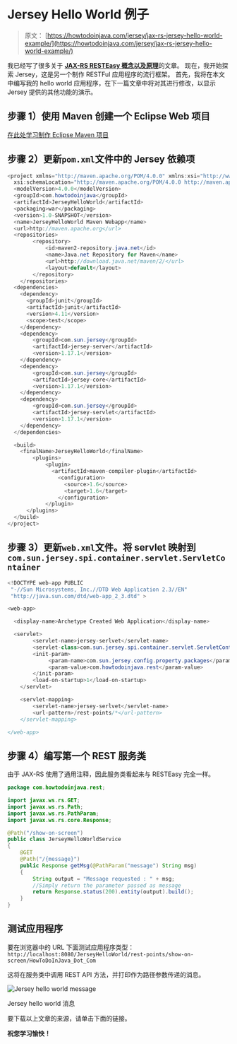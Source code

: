 # Jersey Hello World 例子

> 原文： [https://howtodoinjava.com/jersey/jax-rs-jersey-hello-world-example/](https://howtodoinjava.com/jersey/jax-rs-jersey-hello-world-example/)

我已经写了很多关于 [**JAX-RS RESTEasy 概念以及原理**](//howtodoinjava.com/restful-web-service/ "RESTful Web services Tutorials")的文章。 现在，我开始探索 Jersey，这是另一个制作 RESTFul 应用程序的流行框架。 首先，我将在本文中编写我的 hello world 应用程序，在下一篇文章中将对其进行修改，以显示 Jersey 提供的其他功能的演示。

## **步骤 1）使用 Maven 创建一个 Eclipse Web 项目**

[在此处学习制作 Eclipse Maven 项目](//howtodoinjava.com/maven/how-to-create-a-eclipse-web-application-using-maven/ "How to create a eclipse web application using maven")

## **步骤 2）更新`pom.xml`文件中的 Jersey 依赖项**

```java
<project xmlns="http://maven.apache.org/POM/4.0.0" xmlns:xsi="http://www.w3.org/2001/XMLSchema-instance"
  xsi:schemaLocation="http://maven.apache.org/POM/4.0.0 http://maven.apache.org/maven-v4_0_0.xsd">
  <modelVersion>4.0.0</modelVersion>
  <groupId>com.howtodoinjava</groupId>
  <artifactId>JerseyHelloWorld</artifactId>
  <packaging>war</packaging>
  <version>1.0-SNAPSHOT</version>
  <name>JerseyHelloWorld Maven Webapp</name>
  <url>http://maven.apache.org</url>
  <repositories>
		<repository>
			<id>maven2-repository.java.net</id>
			<name>Java.net Repository for Maven</name>
			<url>http://download.java.net/maven/2/</url>
			<layout>default</layout>
		</repository>
	</repositories>
  <dependencies>
    <dependency>
      <groupId>junit</groupId>
      <artifactId>junit</artifactId>
      <version>4.11</version>
      <scope>test</scope>
    </dependency>
    <dependency>
		<groupId>com.sun.jersey</groupId>
		<artifactId>jersey-server</artifactId>
		<version>1.17.1</version>
	</dependency>
	<dependency>
		<groupId>com.sun.jersey</groupId>
		<artifactId>jersey-core</artifactId>
		<version>1.17.1</version>
	</dependency>
	<dependency>
		<groupId>com.sun.jersey</groupId>
		<artifactId>jersey-servlet</artifactId>
		<version>1.17.1</version>
	</dependency>
  </dependencies>

  <build>
    <finalName>JerseyHelloWorld</finalName>
	    <plugins>
		    <plugin>
		      <artifactId>maven-compiler-plugin</artifactId>
		        <configuration>
		          <source>1.6</source>
		          <target>1.6</target>
		        </configuration>
		    </plugin>
	  </plugins>
  </build>
</project>

```

## **步骤 3）更新`web.xml`文件。将 servlet 映射到`com.sun.jersey.spi.container.servlet.ServletContainer`**

```java
<!DOCTYPE web-app PUBLIC
 "-//Sun Microsystems, Inc.//DTD Web Application 2.3//EN"
 "http://java.sun.com/dtd/web-app_2_3.dtd" >

<web-app>

  <display-name>Archetype Created Web Application</display-name>

  <servlet>
		<servlet-name>jersey-serlvet</servlet-name>
		<servlet-class>com.sun.jersey.spi.container.servlet.ServletContainer</servlet-class>
		<init-param>
		     <param-name>com.sun.jersey.config.property.packages</param-name>
		     <param-value>com.howtodoinjava.rest</param-value>
		</init-param>
		<load-on-startup>1</load-on-startup>
	</servlet>

	<servlet-mapping>
		<servlet-name>jersey-serlvet</servlet-name>
		<url-pattern>/rest-points/*</url-pattern>
	</servlet-mapping>

</web-app>

```

## **步骤 4）编写第一个 REST 服务类**

由于 JAX-RS 使用了通用注释，因此服务类看起来与 RESTEasy 完全一样。

```java
package com.howtodoinjava.rest;

import javax.ws.rs.GET;
import javax.ws.rs.Path;
import javax.ws.rs.PathParam;
import javax.ws.rs.core.Response;

@Path("/show-on-screen")
public class JerseyHelloWorldService
{
	@GET
	@Path("/{message}")
	public Response getMsg(@PathParam("message") String msg)
	{
		String output = "Message requested : " + msg;
		//Simply return the parameter passed as message
		return Response.status(200).entity(output).build();
	}
}

```

## **测试应用程序**

要在浏览器中的 URL 下面测试应用程序类型：`http://localhost:8080/JerseyHelloWorld/rest-points/show-on-screen/HowToDoInJava_Dot_Com`

这将在服务类中调用 REST API 方法，并打印作为路径参数传递的消息。

![Jersey hello world message](img/7b9bd89dd84931084aeb90b375387d18.png)

Jersey hello world 消息



要下载以上文章的来源，请单击下面的链接。


**祝您学习愉快！**